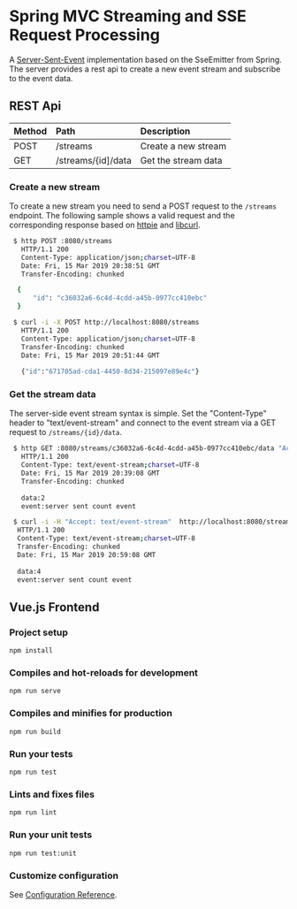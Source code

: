 # Spring MVC Streaming and SSE Request Processing
A [Server-Sent-Event](https://streamdata.io/blog/server-sent-events/) implementation based on the SseEmitter from 
Spring. The server provides a rest api to create a new event stream and subscribe to the event data.

## REST Api
| Method        | Path               | Description  |
| ------------- |:-------------------| :-------------------|
| POST          | /streams           | Create a new stream |
| GET           | /streams/{id]/data | Get the stream data |

### Create a new stream
To create a new stream you need to send a POST request to the `/streams` endpoint. The following sample shows
a valid request and the corresponding response based on [httpie](https://httpie.org) and 
[libcurl](https://curl.haxx.se/libcurl/).

```bash
 $ http POST :8080/streams
   HTTP/1.1 200 
   Content-Type: application/json;charset=UTF-8
   Date: Fri, 15 Mar 2019 20:38:51 GMT
   Transfer-Encoding: chunked

  {
      "id": "c36032a6-6c4d-4cdd-a45b-0977cc410ebc"
  }
```

```bash
 $ curl -i -X POST http://localhost:8080/streams
   HTTP/1.1 200 
   Content-Type: application/json;charset=UTF-8
   Transfer-Encoding: chunked
   Date: Fri, 15 Mar 2019 20:51:44 GMT
   
   {"id":"671705ad-cda1-4450-8d34-215097e89e4c"}  
```

### Get the stream data
The server-side event stream syntax is simple. Set the "Content-Type" header to "text/event-stream" and connect to the 
event stream via a GET request to `/streams/{id}/data`.

```bash
 $ http GET :8080/streams/c36032a6-6c4d-4cdd-a45b-0977cc410ebc/data "Accept: text/event-stream" --stream
   HTTP/1.1 200 
   Content-Type: text/event-stream;charset=UTF-8
   Date: Fri, 15 Mar 2019 20:39:08 GMT
   Transfer-Encoding: chunked
  
   data:2
   event:server sent count event
```

```bash
 $ curl -i -H "Accept: text/event-stream"  http://localhost:8080/streams/af56a3a9-b83d-4319-bb25-220d84841980/data
  HTTP/1.1 200 
  Content-Type: text/event-stream;charset=UTF-8
  Transfer-Encoding: chunked
  Date: Fri, 15 Mar 2019 20:59:08 GMT
  
  data:4
  event:server sent count event

```
## Vue.js Frontend

### Project setup
```
npm install
```

### Compiles and hot-reloads for development
```
npm run serve
```

### Compiles and minifies for production
```
npm run build
```

### Run your tests
```
npm run test
```

### Lints and fixes files
```
npm run lint
```

### Run your unit tests
```
npm run test:unit
```

### Customize configuration
See [Configuration Reference](https://cli.vuejs.org/config/).
